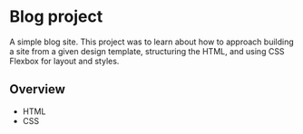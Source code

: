 # Blog project

A simple blog site. This project was to learn about how to approach building a site from a given design template, structuring the HTML, and using CSS Flexbox for layout and styles.

## Overview

- HTML
- CSS
